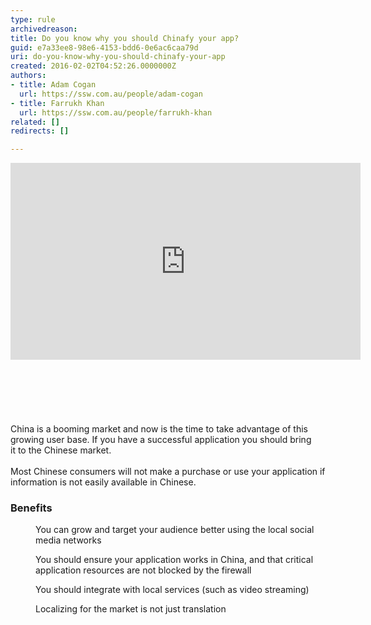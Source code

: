 ```yaml
---
type: rule
archivedreason: 
title: Do you know why you should Chinafy your app?
guid: e7a33ee8-98e6-4153-bdd6-0e6ac6caa79d
uri: do-you-know-why-you-should-chinafy-your-app
created: 2016-02-02T04:52:26.0000000Z
authors:
- title: Adam Cogan
  url: https://ssw.com.au/people/adam-cogan
- title: Farrukh Khan
  url: https://ssw.com.au/people/farrukh-khan
related: []
redirects: []

---
```



<div class="ms-rtestate-read ms-rte-embedcode ms-rte-embedil ms-rtestate-notify s4-wpActive" unselectable="on"> 
   <iframe width="560" height="315" src="https&#58;//www.youtube.com/embed/-FvYcZ70VHY" frameborder="0"></iframe>&#160;</div>​​
<div>
   <br>​</div>
<br><excerpt class='endintro'></excerpt><br>

   <div>China is a booming market and now is the time to take advantage of this growing user base. If you have a successful application you should bring it&#160;to the Chinese market.<br><br></div><div>Most Chinese consumers will not make a purchase or use your application if information is not easily available in Chinese.<br></div><h3 class="ssw15-rteElement-H3">​Benefits<br></h3><p></p><dd class="ssw15-rteElement-FigureGood">​You can grow and target your audience better using the local social media networks<br></dd><p></p><p></p><dd class="ssw15-rteElement-FigureGood">You should&#160;ensure your application works in China, and that critical application resources are not blocked by the&#160;firewall<br></dd><p></p><p></p><dd class="ssw15-rteElement-FigureGood">You should integrate&#160;with local services (such as video streaming)<br></dd><p></p><p></p><dd class="ssw15-rteElement-FigureGood">Localizing&#160;for the market is&#160;not just translation​<br></dd><p></p>


